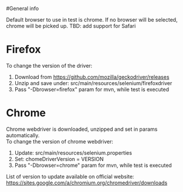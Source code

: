  
#General info  

Default browser to use in test is chrome. If no browser will be selected, chrome will be picked up. 
TBD: add support for Safari

# Firefox
To change the version of the driver:   
1. Download from https://github.com/mozilla/geckodriver/releases  
2. Unzip and save under: src/main/resources/selenium/firefoxdriver
3. Pass "-Dbrowser=firefox" param for mvn, while test is executed  

# Chrome
Chrome webdriver is downloaded, unzipped and set in params automatically.  
To change the version of chrome webdriver:   
 1. Update: src/main/resources/selenium.properties  
 2. Set: chomeDriverVersion = VERSION  
 3. Pass "-Dbrowser=chrome" param for mvn, while test is executed
 
 List of version to update available on official website: https://sites.google.com/a/chromium.org/chromedriver/downloads


